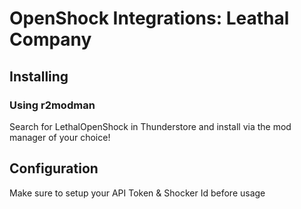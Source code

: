 # OpenShock Integrations: Leathal Company

## Installing
### Using r2modman
Search for LethalOpenShock in Thunderstore and install via the mod manager of your choice!

## Configuration
Make sure to setup your API Token & Shocker Id before usage
